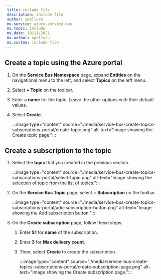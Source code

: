 ```yaml
---
 title: include file
 description: include file
 author: spelluru
 ms.service: azure-service-bus
 ms.topic: include
 ms.date: 10/11/2021
 ms.author: spelluru
 ms.custom: include file
---
```


## Create a topic using the Azure portal
1. On the **Service Bus Namespace** page, expand **Entities** on the navigational menu to the left, and select **Topics** on the left menu.
2. Select **+ Topic** on the toolbar. 
4. Enter a **name** for the topic. Leave the other options with their default values.
5. Select **Create**.

    :::image type="content" source="./media/service-bus-create-topics-subscriptions-portal/create-topic.png" alt-text="Image showing the Create topic page.":::

## Create a subscription to the topic
1. Select the **topic** that you created in the previous section. 
    
    :::image type="content" source="./media/service-bus-create-topics-subscriptions-portal/select-topic.png" alt-text="Image showing the selection of topic from the list of topics.":::
2. On the **Service Bus Topic** page, select **+ Subscription** on the toolbar. 

    :::image type="content" source="./media/service-bus-create-topics-subscriptions-portal/add-subscription-button.png" alt-text="Image showing the Add subscription button.":::    
3. On the **Create subscription** page, follow these steps:
    1. Enter **S1** for **name** of the subscription.
    1. Enter **3** for **Max delivery count**.
    1. Then, select **Create** to create the subscription. 

        :::image type="content" source="./media/service-bus-create-topics-subscriptions-portal/create-subscription-page.png" alt-text="Image showing the Create subscription page.":::
